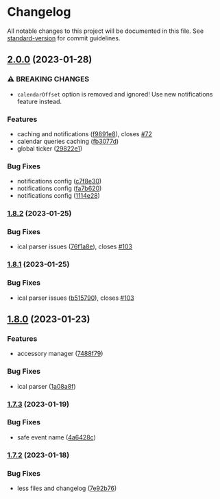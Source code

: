 # Changelog

All notable changes to this project will be documented in this file. See [standard-version](https://github.com/conventional-changelog/standard-version) for commit guidelines.

## [2.0.0](https://github.com/uamanager/homebridge-calendar-scheduler/compare/v1.8.2...v2.0.0) (2023-01-28)


### ⚠ BREAKING CHANGES

* `calendarOffset` option is removed and ignored! Use new
notifications feature instead.

### Features

* caching and notifications ([f9891e8](https://github.com/uamanager/homebridge-calendar-scheduler/commit/f9891e8d05038e72429da3c0efc9310363457332)), closes [#72](https://github.com/uamanager/homebridge-calendar-scheduler/issues/72)
* calendar queries caching ([fb3077d](https://github.com/uamanager/homebridge-calendar-scheduler/commit/fb3077da765e111f52311cd68cebb6929102c716))
* global ticker ([29822e1](https://github.com/uamanager/homebridge-calendar-scheduler/commit/29822e1c1489f8dbae18e0188343d2a1867b2dd1))


### Bug Fixes

* notifications config ([c7f8e30](https://github.com/uamanager/homebridge-calendar-scheduler/commit/c7f8e30ea716e772417574d67f42631346f3d801))
* notifications config ([fa7b620](https://github.com/uamanager/homebridge-calendar-scheduler/commit/fa7b6207fae52ccc66a8bc922906e2785cbfb7a8))
* notifications config ([1114e28](https://github.com/uamanager/homebridge-calendar-scheduler/commit/1114e280762564277423abbbd1c9de401f31d027))

### [1.8.2](https://github.com/uamanager/homebridge-calendar-scheduler/compare/v1.8.1...v1.8.2) (2023-01-25)


### Bug Fixes

* ical parser issues ([76f1a8e](https://github.com/uamanager/homebridge-calendar-scheduler/commit/76f1a8eb0a040b8b2c739a758a04bf9edfbfacd6)), closes [#103](https://github.com/uamanager/homebridge-calendar-scheduler/issues/103)

### [1.8.1](https://github.com/uamanager/homebridge-calendar-scheduler/compare/v1.8.0...v1.8.1) (2023-01-25)


### Bug Fixes

* ical parser issues ([b515790](https://github.com/uamanager/homebridge-calendar-scheduler/commit/b515790b79d508b825f812dbddecbc60e81d1836)), closes [#103](https://github.com/uamanager/homebridge-calendar-scheduler/issues/103)

## [1.8.0](https://github.com/uamanager/homebridge-calendar-scheduler/compare/v1.7.3...v1.8.0) (2023-01-23)


### Features

* accessory manager ([7488f79](https://github.com/uamanager/homebridge-calendar-scheduler/commit/7488f79f78a9d55ea6a1cf6e62f0a0f3a3239c60))


### Bug Fixes

* ical parser ([1a08a8f](https://github.com/uamanager/homebridge-calendar-scheduler/commit/1a08a8f989f57b2d980669249712edfc4e4d1829))

### [1.7.3](https://github.com/uamanager/homebridge-calendar-scheduler/compare/v1.7.2...v1.7.3) (2023-01-19)


### Bug Fixes

* safe event name ([4a6428c](https://github.com/uamanager/homebridge-calendar-scheduler/commit/4a6428c27720bf55c1f30558dc15bafa32fdd172))

### [1.7.2](https://github.com/uamanager/homebridge-calendar-scheduler/compare/v1.7.1...v1.7.2) (2023-01-18)


### Bug Fixes

* less files and changelog ([7e92b76](https://github.com/uamanager/homebridge-calendar-scheduler/commit/7e92b769461d846fefa1ecba45946b1578e5dd9d))
